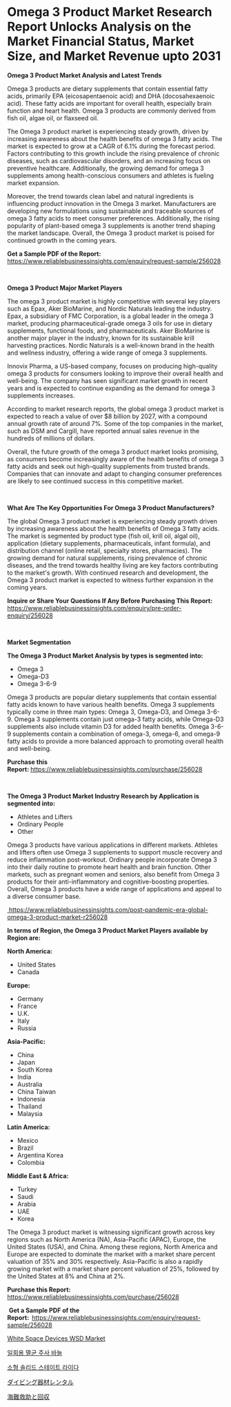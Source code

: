 <p><h1>Omega 3 Product Market Research Report Unlocks Analysis on the Market Financial Status, Market Size, and Market Revenue upto 2031</h1></p><p><strong>Omega 3 Product Market Analysis and Latest Trends</strong></p>
<p><p>Omega 3 products are dietary supplements that contain essential fatty acids, primarily EPA (eicosapentaenoic acid) and DHA (docosahexaenoic acid). These fatty acids are important for overall health, especially brain function and heart health. Omega 3 products are commonly derived from fish oil, algae oil, or flaxseed oil.</p><p>The Omega 3 product market is experiencing steady growth, driven by increasing awareness about the health benefits of omega 3 fatty acids. The market is expected to grow at a CAGR of 6.1% during the forecast period. Factors contributing to this growth include the rising prevalence of chronic diseases, such as cardiovascular disorders, and an increasing focus on preventive healthcare. Additionally, the growing demand for omega 3 supplements among health-conscious consumers and athletes is fueling market expansion.</p><p>Moreover, the trend towards clean label and natural ingredients is influencing product innovation in the Omega 3 market. Manufacturers are developing new formulations using sustainable and traceable sources of omega 3 fatty acids to meet consumer preferences. Additionally, the rising popularity of plant-based omega 3 supplements is another trend shaping the market landscape. Overall, the Omega 3 product market is poised for continued growth in the coming years.</p></p>
<p><strong>Get a Sample PDF of the Report:&nbsp;</strong> <a href="https://www.reliablebusinessinsights.com/enquiry/request-sample/256028">https://www.reliablebusinessinsights.com/enquiry/request-sample/256028</a></p>
<p>&nbsp;</p>
<p><strong>Omega 3 Product Major Market Players</strong></p>
<p><p>The omega 3 product market is highly competitive with several key players such as Epax, Aker BioMarine, and Nordic Naturals leading the industry. Epax, a subsidiary of FMC Corporation, is a global leader in the omega 3 market, producing pharmaceutical-grade omega 3 oils for use in dietary supplements, functional foods, and pharmaceuticals. Aker BioMarine is another major player in the industry, known for its sustainable krill harvesting practices. Nordic Naturals is a well-known brand in the health and wellness industry, offering a wide range of omega 3 supplements.</p><p>Innovix Pharma, a US-based company, focuses on producing high-quality omega 3 products for consumers looking to improve their overall health and well-being. The company has seen significant market growth in recent years and is expected to continue expanding as the demand for omega 3 supplements increases.</p><p>According to market research reports, the global omega 3 product market is expected to reach a value of over $8 billion by 2027, with a compound annual growth rate of around 7%. Some of the top companies in the market, such as DSM and Cargill, have reported annual sales revenue in the hundreds of millions of dollars.</p><p>Overall, the future growth of the omega 3 product market looks promising, as consumers become increasingly aware of the health benefits of omega 3 fatty acids and seek out high-quality supplements from trusted brands. Companies that can innovate and adapt to changing consumer preferences are likely to see continued success in this competitive market.</p></p>
<p>&nbsp;</p>
<p><strong>What Are The Key Opportunities For Omega 3 Product Manufacturers?</strong></p>
<p><p>The global Omega 3 product market is experiencing steady growth driven by increasing awareness about the health benefits of Omega 3 fatty acids. The market is segmented by product type (fish oil, krill oil, algal oil), application (dietary supplements, pharmaceuticals, infant formula), and distribution channel (online retail, specialty stores, pharmacies). The growing demand for natural supplements, rising prevalence of chronic diseases, and the trend towards healthy living are key factors contributing to the market's growth. With continued research and development, the Omega 3 product market is expected to witness further expansion in the coming years.</p></p>
<p><strong>Inquire or Share Your Questions If Any Before Purchasing This Report:</strong> <a href="https://www.reliablebusinessinsights.com/enquiry/pre-order-enquiry/256028">https://www.reliablebusinessinsights.com/enquiry/pre-order-enquiry/256028</a></p>
<p>&nbsp;</p>
<p><strong>Market Segmentation</strong></p>
<p><strong>The Omega 3 Product Market Analysis by types is segmented into:</strong></p>
<p><ul><li>Omega 3</li><li>Omega-D3</li><li>Omega 3-6-9</li></ul></p>
<p><p>Omega 3 products are popular dietary supplements that contain essential fatty acids known to have various health benefits. Omega 3 supplements typically come in three main types: Omega 3, Omega-D3, and Omega 3-6-9. Omega 3 supplements contain just omega-3 fatty acids, while Omega-D3 supplements also include vitamin D3 for added health benefits. Omega 3-6-9 supplements contain a combination of omega-3, omega-6, and omega-9 fatty acids to provide a more balanced approach to promoting overall health and well-being.</p></p>
<p><strong>Purchase this Report:&nbsp;</strong><a href="https://www.reliablebusinessinsights.com/purchase/256028">https://www.reliablebusinessinsights.com/purchase/256028</a></p>
<p>&nbsp;</p>
<p><strong>The Omega 3 Product Market Industry Research by Application is segmented into:</strong></p>
<p><ul><li>Athletes and Lifters</li><li>Ordinary People</li><li>Other</li></ul></p>
<p><p>Omega 3 products have various applications in different markets. Athletes and lifters often use Omega 3 supplements to support muscle recovery and reduce inflammation post-workout. Ordinary people incorporate Omega 3 into their daily routine to promote heart health and brain function. Other markets, such as pregnant women and seniors, also benefit from Omega 3 products for their anti-inflammatory and cognitive-boosting properties. Overall, Omega 3 products have a wide range of applications and appeal to a diverse consumer base.</p></p>
<p><a href="https://www.reliablebusinessinsights.com/post-pandemic-era-global-omega-3-product-market-r256028">&nbsp;https://www.reliablebusinessinsights.com/post-pandemic-era-global-omega-3-product-market-r256028</a></p>
<p><strong>In terms of Region, the Omega 3 Product Market Players available by Region are:</strong></p>
<p>
    <p> <strong> North America: </strong>
        <ul>
            <li>United States</li>
            <li>Canada</li>
        </ul>
        </p> 
    <p> <strong> Europe: </strong>
        <ul>
            <li>Germany</li>
            <li>France</li>
            <li>U.K.</li>
            <li>Italy</li>
            <li>Russia</li>
        </ul>
        </p> 
    <p> <strong> Asia-Pacific: </strong>
        <ul>
            <li>China</li>
            <li>Japan</li>
            <li>South Korea</li>
            <li>India</li>
            <li>Australia</li>
            <li>China Taiwan</li>
            <li>Indonesia</li>
            <li>Thailand</li>
            <li>Malaysia</li>
        </ul>
        </p> 
    <p> <strong> Latin America: </strong>
        <ul>
            <li>Mexico</li>
            <li>Brazil</li>
            <li>Argentina Korea</li>
            <li>Colombia</li>
        </ul>
        </p> 
    <p> <strong> Middle East & Africa: </strong>
        <ul>
            <li>Turkey</li>
            <li>Saudi</li>
            <li>Arabia</li>
            <li>UAE</li>
            <li>Korea</li>
        </ul>
    </p>
    </p>
<p><p>The Omega 3 product market is witnessing significant growth across key regions such as North America (NA), Asia-Pacific (APAC), Europe, the United States (USA), and China. Among these regions, North America and Europe are expected to dominate the market with a market share percent valuation of 35% and 30% respectively. Asia-Pacific is also a rapidly growing market with a market share percent valuation of 25%, followed by the United States at 8% and China at 2%.</p></p>
<p><strong>Purchase this Report: </strong><a href="https://www.reliablebusinessinsights.com/purchase/256028">https://www.reliablebusinessinsights.com/purchase/256028</a></p>
<p>&nbsp;<strong>Get a Sample PDF of the Report:&nbsp;&nbsp;</strong><a href="https://www.reliablebusinessinsights.com/enquiry/request-sample/256028">https://www.reliablebusinessinsights.com/enquiry/request-sample/256028</a></p>
<p><strong></strong></p>
<p><p><a href="https://github.com/aafbctfl75/Market-Research-Report-List-1/blob/main/white-space-devices-wsd-market.md">White Space Devices WSD Market</a></p><p><a href="https://medium.com/@ukaszduda1/%EA%B8%80%EB%A1%9C%EB%B2%8C-%EC%9D%BC%ED%9A%8C%EC%9A%A9-%EC%82%B4%EA%B7%A0-%EC%A3%BC%EC%82%AC-%EB%B0%94%EB%8A%98-%EC%8B%9C%EC%9E%A5-%EB%B6%80%EB%AC%B8-%EC%9C%A0%ED%98%95-%EC%9D%91%EC%9A%A9-%EB%B6%84%EC%95%BC-%EC%8B%9C%EC%9E%A5-%EC%B0%B8%EA%B0%80%EC%9E%90-%EC%A0%84%EB%9E%B5-%EC%A7%80%EC%97%AD-%EC%84%B1%EC%9E%A5-%EB%8F%99%ED%96%A5-%EB%B0%8F-%EB%AF%B8%EB%9E%98-%EC%A0%84%EB%A7%9D-2024-2031-d3d0726220d9">일회용 멸균 주사 바늘</a></p><p><a href="https://medium.com/@ikeschumm04/%EC%BD%A4%ED%8C%A9%ED%8A%B8-%EA%B3%A0%ED%98%95-lidar-%EC%82%B0%EC%97%85-%EB%B6%84%EC%84%9D-%EB%B3%B4%EA%B3%A0%EC%84%9C-%EC%8B%9C%EC%9E%A5-%EA%B7%9C%EB%AA%A8-%EC%A0%90%EC%9C%A0%EC%9C%A8-%EC%9D%91%EC%9A%A9-%ED%94%84%EB%A1%9C%EA%B7%B8%EB%9E%A8-%EB%B0%8F-%EC%A7%80%EC%97%AD%EB%B3%84-%EB%8F%99%ED%96%A5-%EA%B2%BD%EC%9F%81-%EC%A0%84%EB%9E%B5-2024-2031-6ea467371c13">소형 솔리드 스테이트 라이다</a></p><p><a href="https://github.com/adcxff01450218/Market-Research-Report-List-2/blob/main/6122955118830.md">ダイビング器材レンタル</a></p><p><a href="https://github.com/xnljig2898992/Market-Research-Report-List-2/blob/main/9271203118829.md">海難救助と回収</a></p></p>